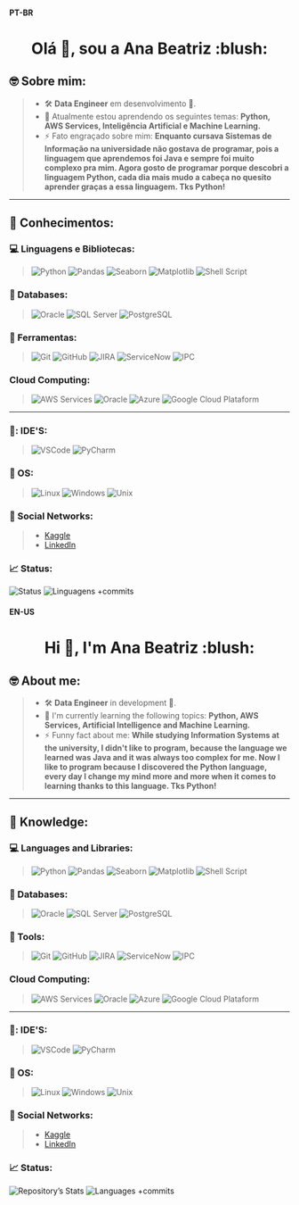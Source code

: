 #### **PT-BR**
<h1 align="center">Olá 👋, sou a Ana Beatriz :blush:</h1>

## 🤓 Sobre mim:
> * 🛠️ **Data Engineer** em desenvolvimento 🥰.
> * 🌱 Atualmente estou aprendendo os seguintes temas: **Python, AWS Services, Inteligência Artificial e Machine Learning.**
> * ⚡ Fato engraçado sobre mim: **Enquanto cursava Sistemas de Informação na universidade não gostava de programar, pois a linguagem que aprendemos foi Java e sempre foi muito complexo pra mim. Agora gosto de programar porque descobri a linguagem Python, cada dia mais mudo a cabeça no quesito aprender graças a essa linguagem. Tks Python!**

-------------------------------------------------------

## 🧠 Conhecimentos:

### 💻 Linguagens e Bibliotecas:
> ![Python](https://img.shields.io/badge/-Python-181717?&logo=python&logoColor=9cf) ![Pandas](https://img.shields.io/badge/-Pandas-181717?&logo=pandas&logoColor=9cf) ![Seaborn](https://img.shields.io/badge/-Seaborn-181717?&logo=Seaborn&logoColor=9cf) ![Matplotlib](https://img.shields.io/badge/-Matplotlib-181717?&logo=Matplotlib&logoColor=9cf) ![Shell Script](https://img.shields.io/badge/-ShellScript-181717?&logo=powershell&logoColor=9cf)

### 🎲 Databases:
> ![Oracle](https://img.shields.io/badge/-Oracle-181717?&logo=Oracle&logoColor=red) ![SQL Server](https://img.shields.io/badge/-SQLServer-181717?&logo=microsoftsqlserver&logoColor=blue) ![PostgreSQL](https://img.shields.io/badge/-PostgreSQL-181717?&logo=postgresql&logoColor=9cf)

### 🧰 Ferramentas:
> ![Git](https://img.shields.io/badge/-Git-181717?&logo=git&logoColor=orange) ![GitHub](https://img.shields.io/badge/-GitHub-181717?&logo=github&logoColor=blueviolet) ![JIRA](https://img.shields.io/badge/-JIRA-181717?&logo=jira&logoColor=blue) ![ServiceNow](https://img.shields.io/badge/-ServiceNow-181717?&logo=ServiceNow&logoColor=FFFFFF) ![IPC](https://img.shields.io/badge/ETL-Informatica%20Power%20Center-orange)

### Cloud Computing:
> ![AWS Services](https://img.shields.io/badge/-AWS-181717?&logo=amazonaws&logoColor=orange) ![Oracle](https://img.shields.io/badge/-Oracle-181717?&logo=Oracle&logoColor=red) ![Azure](https://img.shields.io/badge/-Azure-181717?&logo=microsoftazure&logoColor=9cf) ![Google Cloud Plataform](https://img.shields.io/badge/-GCP-181717?&logo=googlecloud&logoColor=9cf)

---------------

### 💓: IDE'S:
> ![VSCode](https://img.shields.io/badge/-VSCode-181717?&logo=visualstudio%20Studio%20Code&logoColor=9cf) ![PyCharm](https://img.shields.io/badge/-PyCharm-181717?&logo=pycharm&logoColor=blueviolet)

### 🐧 OS:
> ![Linux](https://img.shields.io/badge/-Linux-181717?&logo=linux&logoColor=9cf) ![Windows](https://img.shields.io/badge/-Windows-181717?&logo=Windows&logoColor=blue) ![Unix](https://img.shields.io/badge/Unix-IBM%20AIX-blue)

### 📲 Social Networks:
> * [Kaggle](https://www.kaggle.com/anabflima) 
> * [LinkedIn](https://www.linkedin.com/in/anabeatriz-lima/)

### 📈 Status:
![Status](https://github-readme-stats.vercel.app/api?username=anablima&show_icons=true&theme=buefy)
![Linguagens +commits](https://github-readme-stats.vercel.app/api/top-langs/?username=anablima&layout=donut&langs_count=7&theme=dracula)

#### **EN-US**
<h1 align="center">Hi 👋, I'm Ana Beatriz :blush:</h1>

## 🤓 About me:
> * 🛠️ **Data Engineer** in development 🥰.
> * 🌱 I'm currently learning the following topics: **Python, AWS Services, Artificial Intelligence and Machine Learning.**
> * ⚡ Funny fact about me: **While studying Information Systems at the university, I didn't like to program, because the language we learned was Java and it was always too complex for me. Now I like to program because I discovered the Python language, every day I change my mind more and more when it comes to learning thanks to this language. Tks Python!**

-------------------------------------------------------

## 🧠 Knowledge:

### 💻 Languages and Libraries:
> ![Python](https://img.shields.io/badge/-Python-181717?&logo=python&logoColor=9cf) ![Pandas](https://img.shields.io/badge/-Pandas-181717?&logo=pandas&logoColor=9cf) ![Seaborn](https://img.shields.io/badge/-Seaborn-181717?&logo=Seaborn&logoColor=9cf) ![Matplotlib](https://img.shields.io/badge/-Matplotlib-181717?&logo=Matplotlib&logoColor=9cf) ![Shell Script](https://img.shields.io/badge/-ShellScript-181717?&logo=powershell&logoColor=9cf)

### 🎲 Databases:
> ![Oracle](https://img.shields.io/badge/-Oracle-181717?&logo=Oracle&logoColor=red) ![SQL Server](https://img.shields.io/badge/-SQLServer-181717?&logo=microsoftsqlserver&logoColor=blue) ![PostgreSQL](https://img.shields.io/badge/-PostgreSQL-181717?&logo=PostgreSQL&logoColor=9cf)

### 🧰 Tools:
> ![Git](https://img.shields.io/badge/-Git-181717?&logo=git&logoColor=orange) ![GitHub](https://img.shields.io/badge/-GitHub-181717?&logo=github&logoColor=blueviolet) ![JIRA](https://img.shields.io/badge/-JIRA-181717?&logo=jira&logoColor=blue) ![ServiceNow](https://img.shields.io/badge/-ServiceNow-181717?&logo=ServiceNow&logoColor=FFFFFF) ![IPC](https://img.shields.io/badge/ETL-Informatica%20Power%20Center-orange)

### Cloud Computing:
> ![AWS Services](https://img.shields.io/badge/-AWS-181717?&logo=amazonaws&logoColor=orange) ![Oracle](https://img.shields.io/badge/-Oracle-181717?&logo=Oracle&logoColor=red) ![Azure](https://img.shields.io/badge/-Azure-181717?&logo=microsoftazure&logoColor=9cf) ![Google Cloud Plataform](https://img.shields.io/badge/-GCP-181717?&logo=googlecloud&logoColor=9cf)

---------------

### 💓: IDE'S:
> ![VSCode](https://img.shields.io/badge/-VSCode-181717?&logo=visualstudio%20Studio%20Code&logoColor=9cf) ![PyCharm](https://img.shields.io/badge/-PyCharm-181717?&logo=pycharm&logoColor=blueviolet)

### 🐧 OS:
> ![Linux](https://img.shields.io/badge/-Linux-181717?&logo=linux&logoColor=9cf) ![Windows](https://img.shields.io/badge/-Windows-181717?&logo=Windows&logoColor=blue) ![Unix](https://img.shields.io/badge/Unix-IBM%20AIX-blue)

### 📲 Social Networks:
> * [Kaggle](https://www.kaggle.com/anabflima) 
> * [LinkedIn](https://www.linkedin.com/in/anabeatriz-lima/)

### 📈 Status:
![Repository’s Stats](https://github-readme-stats.vercel.app/api?username=anablima&show_icons=true&theme=buefy)
![Languages +commits](https://github-readme-stats.vercel.app/api/top-langs/?username=anablima&layout=donut&langs_count=7&theme=dracula)
